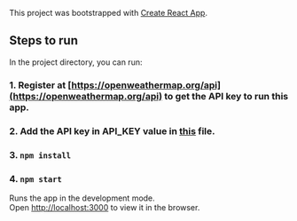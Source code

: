 This project was bootstrapped with [Create React App](https://github.com/facebook/create-react-app).

## Steps to run

In the project directory, you can run:
### 1. Register at [https://openweathermap.org/api](https://openweathermap.org/api) to get the API key to run this app.
### 2. Add the API key in API_KEY value in [this](https://github.com/Jasmeet1709/weather-details/blob/master/src/App.js) file.
### 3. `npm install`
### 4. `npm start`

Runs the app in the development mode.<br>
Open [http://localhost:3000](http://localhost:3000) to view it in the browser.